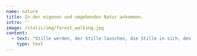 ```yaml
---
name: nature
title: In der eigenen und umgebenden Natur ankommen.
intro: ''
image: /static/img/forest_walking.jpg
content:
  - text: "Stille werden, der Stille lauschen, die Stille in sich, den inneren Raum in sich selbst wahrnehmen, das sind Anfang und Endpunkte einer gemeinsamen Reise in das eigene Innenleben.\r\n\nElemente aus der buddhistischen Achtsamkeitspraxis, Atemmeditation in sufistischer und anderen spirituellen Traditionen fließen in diese Arbeit mit ein.\r\n\nJe nach Bedarf und Vorlieben werden die in „Methodik“ beschriebenen Werkzeuge gewählt und miteinander verbunden."
    type: text
---
```


